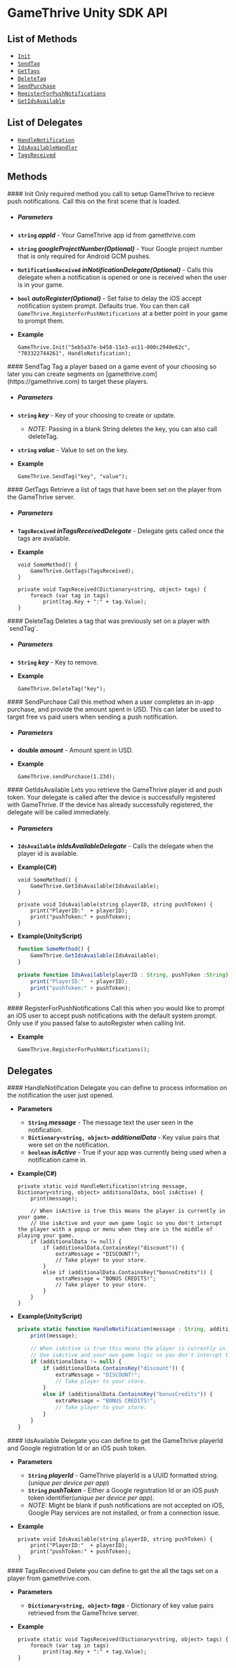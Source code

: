 # GameThrive Unity SDK API


List of Methods
----------
- [`Init`](#Init)
- [`SendTag`](#sendTag)
- [`GetTags`](#getTags)
- [`DeleteTag`](#deleteTag)
- [`SendPurchase`](#sendPurchase)
- [`RegisterForPushNotifications`](#RegisterForPushNotifications)
- [`GetIdsAvailable`](#idsAvailable)

List of Delegates
-----
- [`HandleNotification`](#HandleNotification)
- [`IdsAvailableHandler`](#IdsAvailableHandler)
- [`TagsReceived`](#TagsReceived)


## Methods
<a name="Init" />
#### Init
Only required method you call to setup GameThrive to recieve push notifications. Call this on the first scene that is loaded.

- ##### Parameters
 - __`string` _appId___ - Your GameThrive app id from gamethrive.com
 - __`string` _googleProjectNumber(Optional)___ -  Your Google project number that is only required for Android GCM pushes.
 - __`NotificationReceived` _inNotificationDelegate(Optional)___ - Calls this delegate when a notification is opened or one is received when the user is in your game.
 - __`bool` _autoRegister(Optional)___ -  Set false to delay the iOS accept notification system prompt. Defaults true. You can then call `GameThrive.RegisterForPushNotifications` at a better point in your game to prompt them.

 
- __Example__

	````CSharp
	GameThrive.Init("5eb5a37e-b458-11e3-ac11-000c2940e62c", "703322744261", HandleNotification);
	````

<a name="sendTag" />
#### SendTag
Tag a player based on a game event of your choosing so later you can create segments on [gamethrive.com](https://gamethrive.com) to target these players.

- ##### Parameters
 - __`string` _key___ - Key of your choosing to create or update.
   - _NOTE:_ Passing in a blank String deletes the key, you can also call deleteTag.
 - __`string` _value___ - Value to set on the key.

 
- __Example__

	````CSharp
	GameThrive.SendTag("key", "value");
	````

<a name="getTags" />
#### GetTags
Retrieve a list of tags that have been set on the player from the GameThrive server.

- ##### Parameters
 - __`TagsReceived` _inTagsReceivedDelegate___ - Delegate gets called once the tags are available.

 
- __Example__

	````CSharp
	void SomeMethod() {
		GameThrive.GetTags(TagsReceived);
	}

	private void TagsReceived(Dictionary<string, object> tags) {
		foreach (var tag in tags)
			print(tag.Key + ":" + tag.Value);
	}
	````

<a name="deleteTag" />
#### DeleteTag
Deletes a tag that was previously set on a player with `sendTag`.

- ##### Parameters
 - __`String` _key___ - Key to remove.
   
 
- __Example__

	````CSharp
	GameThrive.DeleteTag("key");
	````

<a name="sendPurchase" />
#### SendPurchase
Call this method when a user completes an in-app purchase, and provide the amount spent in USD. This can later be used to target free vs paid users when sending a push notification.

- ##### Parameters
 - __double  _amount___ - Amount spent in USD.
   
- __Example__

	````CSharp
	GameThrive.sendPurchase(1.23d);
	````



<a name="idsAvailable" />
#### GetIdsAvailable
Lets you retrieve the GameThrive player id and push token. Your delegate is called after the device is successfully registered with GameThrive. If the device has already successfully registered, the delegate will be called immediately.

- ##### Parameters
 - __`IdsAvailable`  _inIdsAvailableDelegate___ -  Calls the delegate when the player id is available.

- __Example(C#)__

	````CSharp
	void SomeMethod() {
		GameThrive.GetIdsAvailable(IdsAvailable);
	}

	private void IdsAvailable(string playerID, string pushToken) {
		print("PlayerID:"  + playerID);
		print("pushToken:" + pushToken);
	}
	````
- __Example(UnityScript)__

	````JavaScript
	function SomeMethod() {
		GameThrive.GetIdsAvailable(IdsAvailable);
	}

	private function IdsAvailable(playerID : String, pushToken :String) : void {
		print("PlayerID:"  + playerID);
		print("pushToken:" + pushToken);
	}
	````



<a name="RegisterForPushNotifications" />
#### RegisterForPushNotifications
Call this when you would like to prompt an iOS user to accept push notifications with the default system prompt. Only use if you passed false to autoRegister when calling Init.

- __Example__

	````CSharp
	GameThrive.RegisterForPushNotifications();
	````

## Delegates

<a name="HandleNotification" />
#### HandleNotification
Delegate you can define to process information on the notification the user just opened.

- __Parameters__
     - __`String` _message___ - The message text the user seen in the notification.
     - __`Dictionary<string, object>` _additionalData___ - Key value pairs that were set on the notification.
     - __`boolean` _isActive___ - True if your app was currently being used when a notification came in.
   
 
- __Example(C#)__

	````CSharp
	private static void HandleNotification(string message, Dictionary<string, object> additionalData, bool isActive) {
		print(message);

		// When isActive is true this means the player is currently in your game.
		// Use isActive and your own game logic so you don't interupt the player with a popup or menu when they are in the middle of playing your game.
		if (additionalData != null) {
			if (additionalData.ContainsKey("discount")) {
				extraMessage = "DISCOUNT!";
				// Take player to your store.
			}
			else if (additionalData.ContainsKey("bonusCredits")) {
				extraMessage = "BONUS CREDITS!";
				// Take player to your store.
			}
		}
	}
	````

- __Example(UnityScript)__

	````JavaScript
	private static function HandleNotification(message : String, additionalData : Dictionary.<String, Object>, isActive : boolean) : void {
		print(message);

		// When isActive is true this means the player is currently in your game.
		// Use isActive and your own game logic so you don't interupt the player with a popup or menu when they are in the middle of playing your game.
		if (additionalData != null) {
			if (additionalData.ContainsKey("discount")) {
				extraMessage = "DISCOUNT!";
				// Take player to your store.
			}
			else if (additionalData.ContainsKey("bonusCredits")) {
				extraMessage = "BONUS CREDITS!";
				// Take player to your store.
			}
		}
	}
	````

<a name="IdsAvailable" />
#### IdsAvailable
Delegate you can define to get the GameThrive playerId and Google registration Id or an iOS push token.

   - __Parameters__
     - __`String` _playerId___ - GameThrive playerId is a UUID formatted string.(_unique per device per app_)
     - __`String` _pushToken___ - Either a Google registration Id or an iOS push token identifier(_unique per device per app_).
      - _NOTE:_ Might be blank if push notifications are not accepted on iOS, Google Play services are not installed, or from a connection issue.
 
- __Example__

	````CSharp
	private void IdsAvailable(string playerID, string pushToken) {
		print("PlayerID:"  + playerID);
		print("pushToken:" + pushToken);
	}
	````

<a name="TagsReceived" />
#### TagsReceived
Delete you can define to get the all the tags set on a player from gamethrive.com.

   - __Parameters__
     - __`Dictionary<string, object>` _tags___ - Dictionary of key value pairs retrieved from the GameThrive server.
   
 
- __Example__

	````CSharp
	private static void TagsReceived(Dictionary<string, object> tags) {
		foreach (var tag in tags)
			print(tag.Key + ":" + tag.Value);
	}
	````
